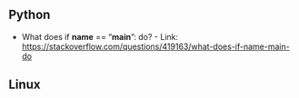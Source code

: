 ## Python 
* What does if __name__ == “__main__”: do? - Link: https://stackoverflow.com/questions/419163/what-does-if-name-main-do




## Linux
